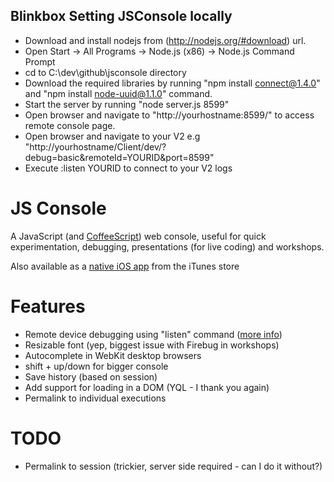Blinkbox Setting JSConsole locally
----------------------------------------------------------------------------------------------------
* Download and install nodejs from (http://nodejs.org/#download) url.
* Open Start -> All Programs -> Node.js (x86) -> Node.js Command Prompt
* cd to C:\dev\github\jsconsole directory
* Download the required libraries by running "npm install connect@1.4.0" and "npm install node-uuid@1.1.0" command.
* Start the server by running "node server.js 8599"
* Open browser and navigate to "http://yourhostname:8599/" to access remote console page.
* Open browser and navigate to your V2 e.g "http://yourhostname/Client/dev/?debug=basic&remoteId=YOURID&port=8599"
* Execute :listen YOURID to connect to your V2 logs

# JS Console

A JavaScript (and [CoffeeScript](http://coffeescript.com)) web console, useful for quick experimentation, debugging, presentations (for live coding) and workshops.

Also available as a [native iOS app](http://jsconsole.com/app/) from the iTunes store

# Features

- Remote device debugging using "listen" command ([more info](http://jsconsole.com/remote-debugging.html))
- Resizable font (yep, biggest issue with Firebug in workshops)
- Autocomplete in WebKit desktop browsers
- shift + up/down for bigger console
- Save history (based on session)
- Add support for loading in a DOM (YQL - I thank you again)
- Permalink to individual executions

# TODO

- Permalink to session (trickier, server side required - can I do it without?)
